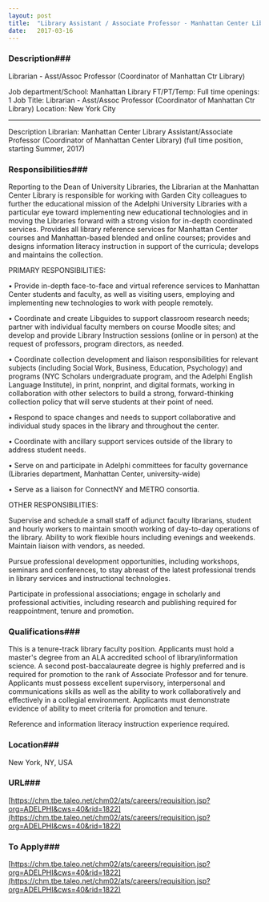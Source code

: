 ```yaml
---
layout: post
title:  "Library Assistant / Associate Professor - Manhattan Center Library"
date:   2017-03-16
---
```


### Description###

Librarian - Asst/Assoc Professor 
(Coordinator of Manhattan Ctr Library)

Job department/School: Manhattan Library
FT/PT/Temp: Full time
openings: 1
Job Title: Librarian - Asst/Assoc Professor (Coordinator of Manhattan Ctr Library)
Location: New York City

________________________________________

Description
Librarian: Manhattan Center Library 
Assistant/Associate Professor (Coordinator of Manhattan Center Library)
(full time position, starting Summer, 2017)


### Responsibilities###

Reporting to the Dean of University Libraries, the Librarian at the Manhattan Center Library is responsible for working with Garden City colleagues to further the educational mission of the Adelphi University Libraries with a particular eye toward implementing new educational technologies and in moving the Libraries forward with a strong vision for in-depth coordinated services. Provides all library reference services for Manhattan Center courses and Manhattan-based blended and online courses; provides and designs information literacy instruction in support of the curricula; develops and maintains the collection.

PRIMARY RESPONSIBILITIES:

• Provide in-depth face-to-face and virtual reference services to Manhattan Center students and faculty, as well as visiting users, employing and implementing new technologies to work with people remotely.

• Coordinate and create Libguides to support classroom research needs; partner with individual faculty members on course Moodle sites; and develop and provide Library Instruction sessions (online or in person) at the request of professors, program directors, as needed.

• Coordinate collection development and liaison responsibilities for relevant subjects (including Social Work, Business, Education, Psychology) and programs (NYC Scholars undergraduate program, and the Adelphi English Language Institute), in print, nonprint, and digital formats, working in collaboration with other selectors to build a strong, forward-thinking collection policy that will serve students at their point of need. 

• Respond to space changes and needs to support collaborative and individual study spaces in the library and throughout the center.

• Coordinate with ancillary support services outside of the library to address student needs.

• Serve on and participate in Adelphi committees for faculty governance (Libraries department, Manhattan Center, university-wide)

• Serve as a liaison for ConnectNY and METRO consortia.

OTHER RESPONSIBILITIES:

Supervise and schedule a small staff of adjunct faculty librarians, student and hourly workers to maintain smooth working of day-to-day operations of the library. Ability to work flexible hours including evenings and weekends. Maintain liaison with vendors, as needed.

Pursue professional development opportunities, including workshops, seminars and conferences, to stay abreast of the latest professional trends in library services and instructional technologies.

Participate in professional associations; engage in scholarly and professional activities, including research and publishing required for reappointment, tenure and promotion.


### Qualifications###

This is a tenure-track library faculty position. Applicants must hold a master's degree from an ALA accredited school of library/information science. A second post-baccalaureate degree is highly preferred and is required for promotion to the rank of Associate Professor and for tenure. Applicants must possess excellent supervisory, interpersonal and communications skills as well as the ability to work collaboratively and effectively in a collegial environment. Applicants must demonstrate evidence of ability to meet criteria for promotion and tenure.

Reference and information literacy instruction experience required.




### Location###

New York, NY, USA


### URL###

[https://chm.tbe.taleo.net/chm02/ats/careers/requisition.jsp?org=ADELPHI&cws=40&rid=1822](https://chm.tbe.taleo.net/chm02/ats/careers/requisition.jsp?org=ADELPHI&cws=40&rid=1822)

### To Apply###

[https://chm.tbe.taleo.net/chm02/ats/careers/requisition.jsp?org=ADELPHI&cws=40&rid=1822](https://chm.tbe.taleo.net/chm02/ats/careers/requisition.jsp?org=ADELPHI&cws=40&rid=1822)





